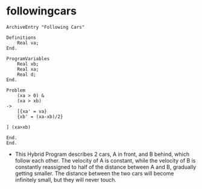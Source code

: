 followingcars
=============
  ```keymaera
  ArchiveEntry "Following Cars"
  
  Definitions
      Real va;
  End.
  
  ProgramVariables
      Real xb;
      Real xa;
      Real d;
  End.
  
  Problem
      (xa > 0) &
      (xa > xb)
  ->
      [{xa' = va} 
      {xb' = (xa-xb)/2}
  
  ] (xa>xb)
  
  End.
  End.
  ```
- This Hybrid Program describes 2 cars, A in front, and B behind, which follow each other. The velocity of A is constant, while the velocity of B is constantly reassigned to half of the distance between A and B, gradually getting smaller. The distance between the two cars will become infinitely small, but they will never touch.
